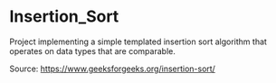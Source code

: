 # Insertion_Sort
Project implementing a simple templated insertion sort algorithm that operates on data types that are comparable.

Source:
https://www.geeksforgeeks.org/insertion-sort/
